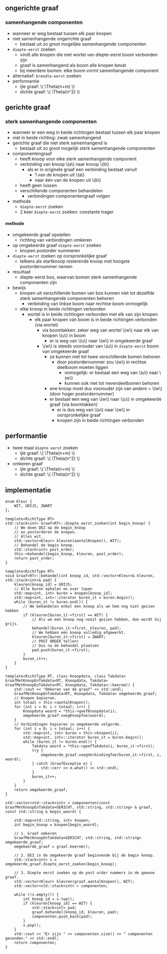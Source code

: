 ## ongerichte graaf

### samenhangende componenten

* wanneer er weg bestaat tussen elk paar knopen
* niet samenhangende ongerichte graaf
    * bestaat uit zo groot mogelijke samenhangende componenten
* `diepte-eerst` zoeken
    * vindt alle knopen die met wortel van diepte-eerst boom verbonden zijn
    * graaf is samenhangend als boom alle knopen bevat
    * bij meerdere bomen: elke boom vormt samenhangende component
* alternatief: `breedte-eerst` zoeken
* performantie
    * ijle graaf: \\( \Theta(n+m) \\)
    * dichte graaf: \\( \Theta(n^2) \\)

## gerichte graaf

### sterk samenhangende componenten

* wanneer er een weg in beide richtingen bestaat tussen elk paar knopen
* niet in beide richting: zwak samenhangend
* gerichte graaf die niet sterk samenhangend is
    * bestaat uit zo groot mogelijk sterk samenhangende componenten
* componentengraaf
    * heeft knoop voor elke sterk samenhangende component
    * verbinding van knoop \\(a\\) naar knoop \\(b\\) 
        * als er in originele graaf een verbinding bestaat vanuit
            * 1 van de knopen uit \\(a\\)
            * naar één van de knopen uit \\(b\\)
    * heeft geen lussen
    * verschillende componenten behandelen
        * verbindingen componentengraaf volgen
* methode
    * `diepte-eerst` zoeken
    * 2 keer `diepte-eerst` zoeken: constante trager

#### methode

* omgekeerde graaf opstellen
    * richting van verbindingen omkeren
* op omgekeerde graaf `diepte-eerst` zoeken
    * knopen postorder nummeren
* `diepte-eerst` zoeken op oorspronkelijke graaf
    * telkens als startknoop resterende knoop met hoogste postordernummer nemen
* resultaat
    * diepte-eerst bos, waarvan bomen sterk samenhangende componenten zijn
* bewijs
    * knopen uit verschillende bomen van bos kunnen niet tot dezelfde sterk samenhangende componenten behoren
        * verbinding van linkse boom naar rechtse boom onmogelijk
    * elke knoop in beide richtingen verbonden
        * wortel is in beide richtingen verbonden met elk van zijn knopen
            * elk paar knopen van boom is in beide richtingen verbonden (via wortel)
                * via boomtakken: zeker weg van wortel \\(w\\) naar elk van knopen \\(u\\) in boom
                    * er is weg van \\(u\\) naar \\(w\\) in omgekeerde graaf
                * \\(w\\) is steeds voorouder van \\(u\\) in `diepte-eerst` boom van omgekeerde graaf
                    * ze kunnen niet tot twee verschillende bomen behoren
                        * door postordernummer zou \\(w\\) in rechtse deelboom moeten liggen
                            * onmogelijk: er bestaat een weg van \\(u\\) naar \\(w\\)
                            * kunnen ook niet tot nevendeelbomen behoren
                    * ene knoop moet dus voorouder zijn van andere
                        = \\(w\\) (door hoger postordernummer)
                    * er bestaat een weg van \\(w\\) naar \\(u\\) in omgekeerde graaf (via boomtakken)
                        * er is dus weg van \\(u\\) naar \\(w\\) in oorspronkelijke graaf
                        * knopen zijn in beide richtingen verbonden

## performantie

* twee maal `diepte eerst` zoeken
    * ijle graaf: \\( \Theta(n+m) \\)
    * dichte graaf: \\( \Theta(n^2) \\)
* omkeren graaf
    * ijle graaf: \\( \Theta(n+m) \\)
    * dichte graaf: \\( \Theta(n^2) \\)

## implementatie

```
enum Kleur {
    WIT, GRIJS, ZWART
};

template<RichtType RT>
std::stack<int> Graaf<RT>::diepte_eerst_zoeken(int begin_knoop) {
    // We doen DEZ op de begin_knoop
    // en postorderen de knopen.
    // Alles wit.
    std::vector<Kleur> kleuren(aantalKnopen(), WIT);
    // Behandel de begin knoop.
    std::stack<int> post_order;
    this->behandel(begin_knoop, kleuren, post_order);
    return post_order;
}

template<RichtType RT>
void Graaf<RT>::behandel(int knoop_id, std::vector<Kleur>& kleuren, std::stack<int>& pad) {
    kleuren[knoop_id] = GRIJS;
    // Alle buren ophalen en over lopen
    std::map<int, int> buren = knopen[knoop_id];
    std::map<int, int>::iterator buren_it = buren.begin();
    while (buren_it != buren.end()) {
        // We behandelen enkel een knoop als we hem nog niet gezien hebben
        if (kleuren[buren_it->first] == WIT) {
            // Als we een knoop nog nooit gezien hebben, dan wordt hij grijs.
            behandel(buren_it->first, kleuren, pad);
            // We hebben een knoop volledig afgewerkt.
            kleuren[buren_it->first] = ZWART;
            // POST ORDER tellen!
            // Dus na de behandel plaatsen
            pad.push(buren_it->first);
        }
        buren_it++;
    }
}

template<RichtType RT, class Knoopdata, class Takdata>
GraafMetKnoopEnTakdata<RT, Knoopdata, Takdata> GraafMetKnoopEnTakdata<RT, Knoopdata, Takdata>::keerom() {
    std::cout << "Omkeren van de graaf" << std::endl;
    GraafMetKnoopEnTakdata<RT, Knoopdata, Takdata> omgekeerde_graaf;
    // Knopen kopieren.
    int totaal = this->aantalKnopen();
    for (int i = 0; i < totaal; i++) {
        Knoopdata woord = *this->geefKnoopdata(i);
        omgekeerde_graaf.voegKnoopToe(woord);
    }
    // Verbindingen kopieren in omgekeerde volgorde.
    for (int i = 0; i < totaal; i++) {
        std::map<int, int> buren = this->knopen[i];
        std::map<int, int>::iterator buren_it = buren.begin();
        while (buren_it != buren.end()) {
            Takdata woord = *this->geefTakdata(i, buren_it->first);
            try {
                omgekeerde_graaf.voegVerbindingToe(buren_it->first, i, woord);
            } catch (GraafExceptie e) {
                std::cerr << e.what() << std::endl;
            }
            buren_it++;
        }
    }
    return omgekeerde_graaf;
}

std::vector<std::stack<int> > componenten(const GraafMetKnoopEnTakdata<GERICHT, std::string, std::string> & graaf, const std::string & begin_woord) {

    std::map<std::string, int> knopen;
    int begin_knoop = knopen[begin_woord];

    // 1. Graaf omkeren
    GraafMetKnoopEnTakdata<GERICHT, std::string, std::string> omgekeerde_graaf;
    omgekeerde_graaf = graaf.keerom();

    // 2. DEZ in de omgekeerde graaf beginnende bij de begin knoop.
    std::stack<int> s = omgekeerde_graaf.diepte_eerst_zoeken(begin_knoop);

    // 3. Diepte eerst zoeken op de post order nummers in de gewone graaf.
    std::vector<Kleur> kleuren(graaf.aantalKnopen(), WIT);
    std::vector<std::stack<int> > componenten;

    while (!s.empty()) {
        int knoop_id = s.top();
        if (kleuren[knoop_id] == WIT) {
            std::stack<int> pad;
            graaf.behandel(knoop_id, kleuren, pad);
            componenten.push_back(pad);
        }
        s.pop();
    }
    std::cout << "Er zijn " << componenten.size() << " componenten gevonden." << std::endl;
    return componenten;
}
```
